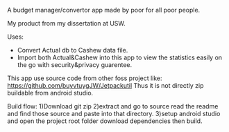 A budget manager/convertor app made by poor for all poor people.

My product from my dissertation at USW.

Uses:
- Convert Actual db to Cashew data file.
- Import both Actual&Cashew into this app to view the statistics easily on the go with security&privacy guarentee.

This app use source code from other foss project like: https://github.com/buyvtuygJW/Jetpackutil
Thus it is not directly zip buildable from android studio.

Build flow:
1)Download git zip
2)extract and go to source read the readme and find those source and paste into that directory.
3)setup android studio and open the project root folder download dependencies then build.
